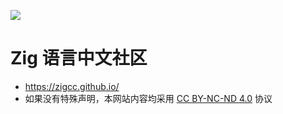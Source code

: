 [![](https://github.com/zigcc/zigcc.github.io/actions/workflows/gh-pages.yml/badge.svg)](https://github.com/zigcc/zigcc.github.io/actions/workflows/gh-pages.yml)

# Zig 语言中文社区

- https://zigcc.github.io/
- 如果没有特殊声明，本网站内容均采用 [CC BY-NC-ND 4.0](https://creativecommons.org/licenses/by-nc-nd/4.0/) 协议
